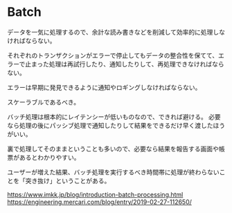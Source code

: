 # Batch

データを一気に処理するので、余計な読み書きなどを削減して効率的に処理しなければならない。

それぞれのトランザクションがエラーで停止してもデータの整合性を保てて、エラーで止まった処理は再試行したり、通知したりして、再処理できなければならない。

エラーは早期に発見できるように通知やロギングしなければならない。

スケーラブルであるべき。

バッチ処理は根本的にレイテンシーが低いものなので、できれば避ける。
必要なら処理の後にパッシブ処理で通知したりして結果をできるだけ早く渡したほうがいい。

裏で処理してそのままということも多いので、必要なら結果を報告する画面や帳票があるとわかりやすい。

ユーザーが増えた結果、バッチ処理を実行するべき時間帯に処理が終わらないことを「突き抜け」ということがある。

https://www.imkk.jp/blog/introduction-batch-processing.html
https://engineering.mercari.com/blog/entry/2019-02-27-112650/
